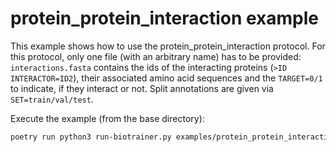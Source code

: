 # protein_protein_interaction example

This example shows how to use the protein_protein_interaction protocol. 
For this protocol, only one file (with an arbitrary name) has to be provided:
`interactions.fasta` contains the ids of the interacting proteins (`>ID INTERACTOR=ID2`), their associated amino
acid sequences and the `TARGET=0/1` to indicate, if they interact or not. Split annotations are given via
`SET=train/val/test`.

Execute the example (from the base directory):
```bash
poetry run python3 run-biotrainer.py examples/protein_protein_interaction/config.yml
```
